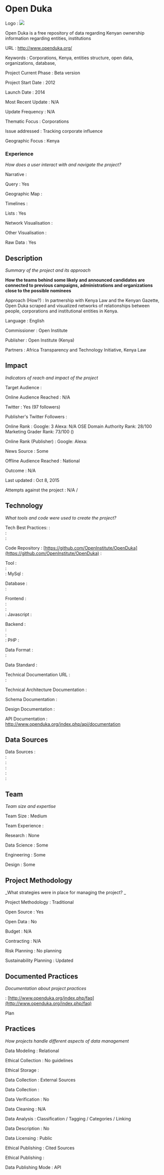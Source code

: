 # Open Duka



Logo
:   ![](http://www.openduka.org/assets/img/od-beta-teal.png)

Open Duka is a free repository of data regarding Kenyan ownership information regarding entities, institutions

URL
:   http://www.openduka.org/


Keywords
:   Corporations, Kenya, entities structure, open data, organizations, database,



Project Current Phase
:   Beta version

    

Project Start Date
:   2012



Launch Date
:   2014



Most Recent Update
:   N/A



Update Frequency
:   N/A



Thematic Focus
:   Corporations



Issue addressed
:   Tracking corporate influence



Geographic Focus
:   Kenya


### Experience

_How does a user interact with and navigate the project?_

Narrative
:    

Query
:   Yes 

Geographic Map
:     

Timelines
:    

Lists
:   Yes 

Network Visualisation
:   

Other Visualisation
:   

Raw Data 
:   Yes

## Description

_Summary of the project and its approach_

__How the teams behind some likely and announced candidates are connected to 
previous campaigns, administrations and organizations close to the 
possible nominees__


Approach (How?)
:   In partnership with Kenya Law and the Kenyan Gazette, Open Duka scraped and visualized networks of relationships between people, corporations and institutional entities in Kenya. 



Language
:   English



Commissioner
:   Open Institute



Publisher
:   Open Institute (Kenya)



Partners
:   Africa Transparency and Technology Initiative, Kenya Law


## Impact

_Indicators of reach and impact of the project_


Target Audience
:   



Online Audience Reached
:   N/A



Twitter
:   Yes (97 followers)



Publisher's Twitter Followers
:   



Online Rank
:    Google:   3   Alexa:   N/A  OSE Domain Authority Rank:   28/100 Marketing Grader Rank:   73/100 ()


Online Rank (Publisher)
:    Google:     Alexa:   



News Source
:   Some



Offline Audience Reached
:   National



Outcome
:   N/A



Last updated
:   Oct 8, 2015


Attempts against the project
:   N/A  / 


## Technology

_What tools and code were used to create the project?_

Tech Best Practices:
:    
:     
:    

Code Repository
:   [https://github.com/OpenInstitute/OpenDuka](https://github.com/OpenInstitute/OpenDuka)
:   []()

Tool
:   
:   
:   MySql
:   

Database
:   
:   

Frontend
:   
:   
:   
:   Javascript
:   

Backend
:   
:   
:   
:   PHP
:   

Data Format
:   
:   

Data Standard
:   

Technical Documentation URL
:   
:   

Technical Architecture Documentation
:   

Schema Documentation
:   

Design Documentation
:   

API Documentation
:   http://www.openduka.org/index.php/api/documentation


## Data Sources

Data Sources
:   
:   
:   
:   
:   
:   

## Team

_Team size and expertise_

Team Size
:   Medium



Team Experience
:    

Research
:   None 

Data Science
:   Some 

Engineering
:    Some

Design
:   Some


## Project Methodology

_What strategies were in place for managing the project? _

Project Methodology
:   Traditional



Open Source
:   Yes



Open Data
:   No



Budget
:   N/A


Contracting
:   N/A



Risk Planning
:   No planning



Sustainability Planning
:   Updated


## Documented Practices

_Documentation about project practices_

 
 :   [http://www.openduka.org/index.php/faq](http://www.openduka.org/index.php/faq)  

Plan 


 



## Practices

_How projects handle different aspects of data management_


Data Modeling
:   Relational



Ethical Collection
:   No guidelines



Ethical Storage
:   



Data Collection
:   External Sources



Data Collection
:   



Data Verification
:   No



Data Cleaning
:   N/A



Data Analysis
:   Classification / Tagging / Categories / Linking



Data Description
:   No



Data Licensing
:   Public



Ethical Publishing
:   Cited Sources



Ethical Publishing
:   



Data Publishing Mode
:   API
